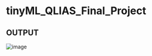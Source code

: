 # tinyML_QLIAS_Final_Project


## OUTPUT

![image](https://user-images.githubusercontent.com/42109589/208688432-db04a368-2614-477d-838c-6e272c676367.png)
